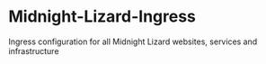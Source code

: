 # Midnight-Lizard-Ingress
Ingress configuration for all Midnight Lizard websites, services and infrastructure
